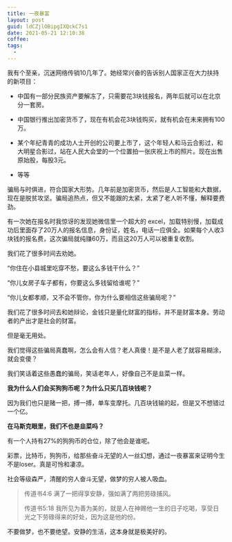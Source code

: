 ```yaml
---
title: 一夜暴富
layout: post
guid: ldCZjlOBipgIXQckC7s1
date: 2021-05-21 12:10:38
coffee:
tags:
  -
---
```


我有个至亲，沉迷网络传销10几年了。她经常兴奋的告诉别人国家正在大力扶持的新项目：

- 中国有一部分民族资产要解冻了，只需要花3块钱报名，两年后就可以在北京分一套房。

- 中国银行推出加密货币了，现在有机会花3块钱购买，就有机会在未来拥有100万。

- 某个年纪青青的成功人士开创的公司要上市了，这个年轻人和马云合影过，和大明星合影过，站在人民大会堂的一个位置拍一张庆祝上市的照片。现在出售原始股，每股3元。

- 等等

骗局与时俱进，符合国家大形势。几年前是加密货币，然后是人工智能和大数据，现在是脱贫攻坚。骗局追热点，但又不能跟的太紧，太紧了老人听不懂，解释要费劲。

有一次她在报名时我惊讶的发现她微信里一个超大的 excel，加载特别慢，加载成功后里面存了20万人的报名信息，身份证，姓名，电话一应俱全。如果每个人收3块钱的报名费，这次骗局就纯赚60万，而且这20万人可以被重复收割。

我们花了很多时间去劝她。

“你住在小县城里吃穿不愁，要这么多钱干什么？”

“你儿女房子车子都有，你要这么多钱留给谁呢？”

“你儿女都孝顺，又不会不管你，你为什么要相信这些骗局呢？”

我们花了很多时间去和她辩论，金钱只是量化财富的指标，并不是财富本身。劳动者的产出才是社会的财富。

但是毫无用处。

我们觉得这些骗局真蠢啊，怎么会有人信？老人真傻！是不是人老了就容易糊涂，就会变傻？

我们笑话着这些愚蠢的骗局，笑话老年人，好像自己不是韭菜一样。

**我为什么人们会买狗狗币呢？为什么只买几百块钱呢？**

因为我们也只是赌一把，搏一搏，单车变摩托。几百块钱输的起，但是又不想错过一个亿。

**在马斯克眼里，我们不也是韭菜吗？**

有一个人持有27%的狗狗币的仓位，除了他会是谁呢。

彩票，比特币，狗狗币，给那些奋斗无望的人一丝幻想，通过一夜暴富来证明今生不是loser。真是可怜和凄凉。

社会等级森严，清醒的穷人奋斗无望，做梦的穷人被人吸血。


> 传道书4:6 满了一把得享安静，强如满了两把劳碌捕风。
>
> 传道书5:18 我所见为善为美的，就是人在神赐他一生的日子吃喝，享受日光之下劳碌得来的好处，因为这是他的份。

不要做梦，也不要绝望。安静的生活，这本身就是极美好的。


